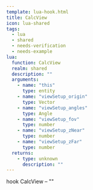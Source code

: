 ```yaml
---
template: lua-hook.html
title: CalcView
icon: lua-shared
tags:
  - lua
  - shared
  - needs-verification
  - needs-example
lua:
  function: CalcView
  realm: shared
  description: ""
  arguments:
    - name: "this"
      type: entity
    - name: "viewSetup_origin"
      type: Vector
    - name: "viewSetup_angles"
      type: Angle
    - name: "viewSetup_fov"
      type: number
    - name: "viewSetup_zNear"
      type: number
    - name: "viewSetup_zFar"
      type: number
  returns:
    - type: unknown
      description: ""
---
```


<div class="lua__search__keywords">
hook CalcView &#x2013; ""
</div>
